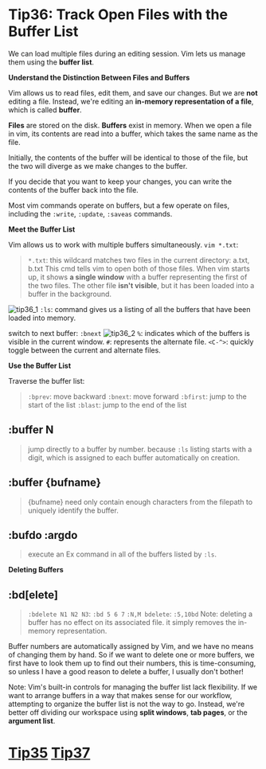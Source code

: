 # Tip36: Track Open Files with the Buffer List

We can load multiple files during an editing session. Vim lets us manage them using the **buffer list**.

**Understand the Distinction Between Files and Buffers**

Vim allows us to read files, edit them, and save our changes. But we are **not** editing a file. Instead, we're editing an **in-memory representation of a file**, which is called **buffer**.

**Files** are stored on the disk.
**Buffers** exist in memory.
When we open a file in vim, its contents are read into a buffer, which takes the same name as the file.

Initially, the contents of the buffer will be identical to those of the file, but the two will diverge as we make changes to the buffer.

If you decide that you want to keep your changes, you can write the contents of the buffer back into the file.

Most vim commands operate on buffers, but a few operate on files, including the `:write`, `:update`, `:saveas` commands.


**Meet the Buffer List**

Vim allows us to work with multiple buffers simultaneously.
`vim *.txt`:
>`*.txt`: this wildcard matches two files in the current directory: a.txt, b.txt
>This cmd tells vim to open both of those files.
>When vim starts up, it shows **a single window** with a buffer representing the first of the two files. The other file **isn't visible**, but it has been loaded into a buffer in the background.

![tip36_1](images/tip36_1.png)
`:ls`: command gives us a listing of all the buffers that have been loaded into memory.

switch to next buffer: `:bnext`
![tip36_2](images/tip36_2.png)
`%`: indicates which of the buffers is visible in the current window.
`#`: represents the alternate file.
`<C-^>`: quickly toggle between the current and alternate files.


**Use the Buffer List**

Traverse the buffer list:
>`:bprev`: move backward
>`:bnext`: move forward
>`:bfirst`: jump to the start of the list
>`:blast`: jump to the end of the list

## :buffer N
>jump directly to a buffer by number. because `:ls` listing starts with a digit, which is assigned to each buffer automatically on creation.

## :buffer {bufname}
>{bufname} need only contain enough characters from the filepath to uniquely identify the buffer.

## :bufdo :argdo
>execute an Ex command in all of the buffers listed by `:ls`.


**Deleting Buffers**

## :bd[elete]
>`:bdelete N1 N2 N3`:  `:bd 5 6 7`
>`:N,M bdelete`: `:5,10bd`
Note: deleting a buffer has no effect on its associated file. it simply removes the in-memory representation.

Buffer numbers are automatically assigned by Vim, and we have no means of changing them by hand. So if we want to delete one or more buffers, we first have to look them up to find out their numbers, this is time-consuming, so unless I have a good reason to delete a buffer, I usually don't bother!

Note: Vim's built-in controls for managing the buffer list lack flexibility. If we want to arrange buffers in a way that makes sense for our workflow, attempting to organize the buffer list is not the way to go. Instead, we're better off dividing our workspace using **split windows**, **tab pages**, or the **argument list**.

# [Tip35](tip35.md) [Tip37](tip37.md)
